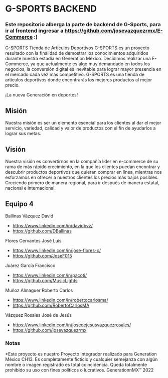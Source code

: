 # G-SPORTS BACKEND
### Este repositorio alberga la parte de backend de G-Sports, para ir al frontend ingresar a https://github.com/josevazquezrmx/E-Commerce :)
G-SPORTS Tienda de Artículos Deportivos
G-SPORTS es un proyecto resultado con la finalidad de demostrar los conocimientos adquiridos durante nuestra estadía en Generation México. Decidimos realizar una E-Commerce, ya que actualmente es algo muy demandado en todos los negocios, la conversión digital es inevitable para lograr mayor presencia en el mercado cada vez más competitivo. G-SPORTS es una tienda de artículos deportivos donde encontrarás los mejores productos al mejor precio.

¡La nueva Generación en deportes!

## Misión
Nuestra misión es ser un elemento esencial para los clientes al dar el mejor servicio, variedad, calidad y valor de productos con el fin de ayudarlos a lograr sus metas.

## Visión
Nuestra visión es convertirnos en la compañía líder en e-commerce de su rama de más rápido crecimiento, en la que los clientes puedan encontrar y descubrir productos deportivos que quieran comprar en línea, mientras nos esforzamos en ofrecer a nuestros clientes los precios más bajos posibles. Creciendo primero de manera regional, para ir después de manera estatal, nacional e internacional.

## Equipo 4 

Ballinas Vázquez David
* https://www.linkedin.com/in/davidbvz/
* https://github.com/DBallinas

Flores Cervantes José Luis
* https://www.linkedin.com/in/jose-flores-c/
* https://github.com/JoseF015

Juárez García Francisco
* https://www.linkedin.com/in/pacoti/
* https://github.com/MusicLights

Muñoz Almaguer Roberto Carlos
* https://www.linkedin.com/in/robertocarlosma/
* https://github.com/RobertoCarlosMA

Vázquez Rosales José de Jesús
* https://www.linkedin.com/in/josedejesusvazquezrosales/
* https://github.com/josevazquezrmx

### Notas
*Este proyecto es nuestro Proyecto Integrador realizado para Generation México​ CH13. Es completamente ficticio y  cualquier semejanza con algún nombre o imagen registrado es total coincidencia. Queda totalmente prohibido su uso con fines políticos o lucrativos.
GenerationnMX™ 2022